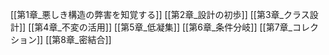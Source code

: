 [[第1章_悪しき構造の弊害を知覚する]]
[[第2章_設計の初歩]]
[[第3章_クラス設計]]
[[第4章_不変の活用]]
[[第5章_低凝集]]
[[第6章_条件分岐]]
[[第7章_コレクション]]
[[第8章_密結合]]